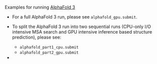 Examples for running [AlphaFold 3](https://github.com/google-deepmind/alphafold3)

- For a full AlphaFold 3 run, please see `alphafold_gpu.submit`.

- To split the AlphaFold 3 run into two sequential runs (CPU-only I/O intensive MSA search and GPU intensive inference based structure prediction), please see:
    - `alphafold_part1_cpu.submit`
    - `alphafold_part2_gpu.submit`
-
